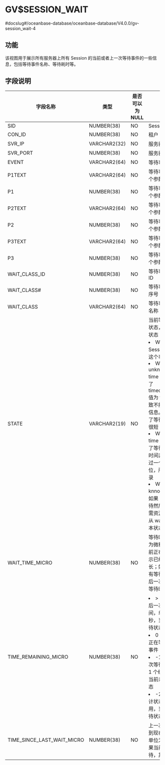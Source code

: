 GV$SESSION_WAIT 
====================================
#docslug#/oceanbase-database/oceanbase-database/V4.0.0/gv-session_wait-4


**功能** 
---------------------------

该视图用于展示所有服务器上所有 Session 的当前或者上一次等待事件的一些信息，包括等待事件名称、等待耗时等。

**字段说明** 
-----------------------------



|          **字段名称**          |    **类型**    | 是否可以为 NULL |                                                                                                                                                                                                           **描述**                                                                                                                                                                                                           |
|----------------------------|--------------|------------|----------------------------------------------------------------------------------------------------------------------------------------------------------------------------------------------------------------------------------------------------------------------------------------------------------------------------------------------------------------------------------------------------------------------------|
| SID                        | NUMBER(38)   | NO         | Session ID                                                                                                                                                                                                                                                                                                                                                                                                                 |
| CON_ID                     | NUMBER(38)   | NO         | 租户 ID                                                                                                                                                                                                                                                                                                                                                                                                                      |
| SVR_IP                     | VARCHAR2(32) | NO         | 服务器的 IP                                                                                                                                                                                                                                                                                                                                                                                                                    |
| SVR_PORT                   | NUMBER(38)   | NO         | 服务器端口                                                                                                                                                                                                                                                                                                                                                                                                                      |
| EVENT                      | VARCHAR2(64) | NO         | 等待事件名称                                                                                                                                                                                                                                                                                                                                                                                                                     |
| P1TEXT                     | VARCHAR2(64) | NO         | 等待事件的第 1 个参数的描述                                                                                                                                                                                                                                                                                                                                                                                                            |
| P1                         | NUMBER(38)   | NO         | 等待事件的第 1 个参数的值                                                                                                                                                                                                                                                                                                                                                                                                             |
| P2TEXT                     | VARCHAR2(64) | NO         | 等待事件的第 2 个参数的描述                                                                                                                                                                                                                                                                                                                                                                                                            |
| P2                         | NUMBER(38)   | NO         | 等待事件的第 2 个参数的值                                                                                                                                                                                                                                                                                                                                                                                                             |
| P3TEXT                     | VARCHAR2(64) | NO         | 等待事件的第 3 个参数的描述                                                                                                                                                                                                                                                                                                                                                                                                            |
| P3                         | NUMBER(38)   | NO         | 等待事件的第 3 个参数的值                                                                                                                                                                                                                                                                                                                                                                                                             |
| WAIT_CLASS_ID              | NUMBER(38)   | NO         | 等待事件的类别 ID                                                                                                                                                                                                                                                                                                                                                                                                                 |
| WAIT_CLASS#                | NUMBER(38)   | NO         | 等待事件的类别序号                                                                                                                                                                                                                                                                                                                                                                                                                  |
| WAIT_CLASS                 | VARCHAR2(64) | NO         | 等待事件的类别名称                                                                                                                                                                                                                                                                                                                                                                                                                  |
| STATE                      | VARCHAR2(19) | NO         | 当前等待事件的状态，包含四种状态： <li> Waiting：Session 正等待这个事件。   <li> Waited unknown time：由于设置了 timed_statistics 值为 false，导致不能得到时间信息。表示发生了等待，但时间很短   <li> Wait short time：表示发生了等待，但由于时间非常短不超过一个时间单位，所以没有记录   <li> Waited knnow time：如果 Session 等待然后得到了所需资源，那么将从 waiting 进入本状态    |
| WAIT_TIME_MICRO            | NUMBER(38)   | NO         | 等待时间，单位为微秒。如果当前正在等待，表示已经等待的时长；如果当前没有等待，表示最后一次等待的总等待时长                                                                                                                                                                                                                                                                                                                                                                      |
| TIME_REMAINING_MICRO       | NUMBER(38)   | NO         | <li> \> 0：表示最后一次等待时间，单位：毫秒，当前未在等待状态   <li> 0：Session 正在等待当前的事件   <li> -1：最后一次等待时间小于 1 个统计单位，当前未在等待状态   <li> -2：时间统计状态未置为可用，当前未在等待状态                                                                                                                                               |
| TIME_SINCE_LAST_WAIT_MICRO | NUMBER(38)   | NO         | 上一次等待结束到现在的时间，单位为毫秒，如果当前正在等待，其值为 0。                                                                                                                                                                                                                                                                                                                                                                                        |


